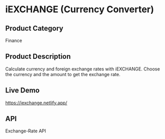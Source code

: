 # iEXCHANGE (Currency Converter)

## Product Category
Finance

## Product Description
Calculate currency and foreign exchange rates with iEXCHANGE. Choose the currency and the amount to get the exchange rate.

## Live Demo
https://iexchange.netlify.app/

## API
Exchange-Rate API
